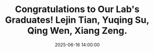 ---
layout: post
title: "Congratulations to Our Lab's Graduates! Lejin Tian, Yuqing Su, Qing Wen, Xiang Zeng."
date: 2025-06-16 14:00:00
description: 
tags: news
categories: news
chart:
  plotly: true
---